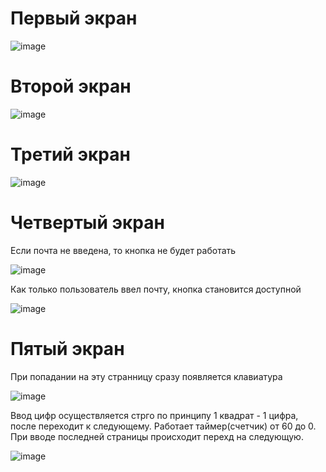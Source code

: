 # Первый экран

![image](https://github.com/LiliaLuSol/flutter/assets/116663842/f61952ef-31f1-4b8c-a50c-70450d9d55ab)

# Второй экран

![image](https://github.com/LiliaLuSol/flutter/assets/116663842/6423c0ee-e4a6-4a88-a3f5-2802d3172e98)

# Третий экран

![image](https://github.com/LiliaLuSol/flutter/assets/116663842/d381aef1-59ee-4846-8d9f-9fb5290c3003)

# Четвертый экран
Если почта не введена, то кнопка не будет работать

![image](https://github.com/LiliaLuSol/flutter/assets/116663842/df152436-8a87-4cad-9a56-87cb111f41ba)

Как только пользователь ввел почту, кнопка становится доступной

![image](https://github.com/LiliaLuSol/flutter/assets/116663842/bc38ca18-2b67-49f7-a0e1-5d9e120ca992)

# Пятый экран
При попадании на эту странницу сразу появляется клавиатура

![image](https://github.com/LiliaLuSol/flutter/assets/116663842/5a8b0190-a05e-4e3d-b4e1-2992091469b2)

Ввод цифр осуществляется стрго по принципу 1 квадрат - 1 цифра, после переходит к следующему. Работает таймер(счетчик) от 60 до 0. При вводе последней страницы происходит перехд на следующую.

![image](https://github.com/LiliaLuSol/flutter/assets/116663842/2847ce2e-8de7-4c37-9e03-38dfded20f14)

